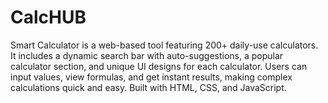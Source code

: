 # CalcHUB
Smart Calculator is a web-based tool featuring 200+ daily-use calculators. It includes a dynamic search bar with auto-suggestions, a popular calculator section, and unique UI designs for each calculator. Users can input values, view formulas, and get instant results, making complex calculations quick and easy. Built with HTML, CSS, and JavaScript.

